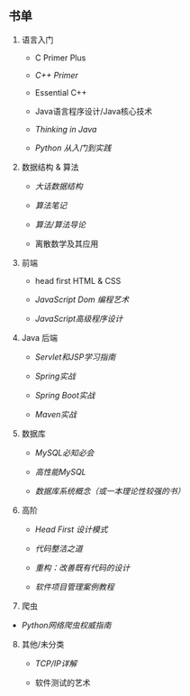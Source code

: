 ## 书单

1. 语言入门
   + C Primer Plus

   + *C++ Primer*

   + Essential C++

   + Java语言程序设计/Java核心技术

   + *Thinking in Java*

   + *Python 从入门到实践*

2. 数据结构 & 算法
   + *大话数据结构*

   + *算法笔记*

   + *算法/算法导论*

   + 离散数学及其应用

3. 前端
   + head first HTML & CSS

   + *JavaScript Dom 编程艺术*

   + *JavaScript高级程序设计*

4. Java 后端
   + *Servlet和JSP学习指南*

   + *Spring实战*

   + *Spring Boot实战*

   + *Maven实战*

5. 数据库
   + *MySQL必知必会*

   + *高性能MySQL*

   + *数据库系统概念（或一本理论性较强的书）*

6. 高阶
   + *Head First 设计模式*

   + *代码整洁之道*

   + *重构：改善既有代码的设计*

   + *软件项目管理案例教程*

7. 爬虫
  + *Python网络爬虫权威指南*  

8. 其他/未分类
   + *TCP/IP详解*

   + 软件测试的艺术
